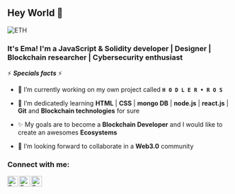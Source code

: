 ## Hey World 👋

![ETH](https://ethereum.org/static/28214bb68eb5445dcb063a72535bc90c/9019e/hero.webp)

### It's Ema! I'm a JavaScript & Solidity developer | Designer | Blockchain researcher | Cybersecurity enthusiast

⚡ ***Specials facts*** ⚡

- 🔭 I’m currently working on my own project called **` H O D L E R • R O S `**

- 🌱 I’m dedicatedly learning **HTML** | **CSS** | **mongo DB** | **node.js** | **react.js** | **Git** and **Blockchain technologies** for sure

- ✨ My goals are to become a **Blockchain Developer** and I would like to create an awesomes **Ecosystems**

- 👯 I’m looking forward to collaborate in a **Web3.0** community

### Connect with me:

<a href="https://www.linkedin.com/in/emanuelpeire/">
<img align="left" alt="Emanuel Peire LinkedIN" width="24px" src="https://icongr.am/fontawesome/linkedin.svg?size=128&color=70c8ff" />
</a>
<a href="https://www.twitter.com/HodlerRami/">
<img align="left" alt="Emanuel Peire Twitter" width="24px" src="https://icongr.am/fontawesome/twitter.svg?size=128&color=70c8ff" />
</a>
<a href="https://www.instagram.com/emapeire.eth/">
<img align="left" alt="Emanuel Peire Instagram" width="24px" src="https://icongr.am/fontawesome/instagram.svg?size=128&color=70c8ff" />
</a>
<!--
<br/>

---

![Ema's github stats](https://github-readme-stats.vercel.app/api?username=emapeire&show_icons=true&hide_border=true)
![Ema's most used languages](https://github-readme-stats.vercel.app/api/top-langs?username=emapeire&show_icons=true&locale=en&layout=compact) -->
